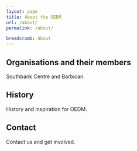 ```yaml
---
layout: page
title: About the OEDM
url: /about/
permalink: /about/

breadcrumb: About
---
```


## Organisations and their members

Southbank Centre and Barbican.

## History

History and inspiration for OEDM.

## Contact

Contact us and get involved.
